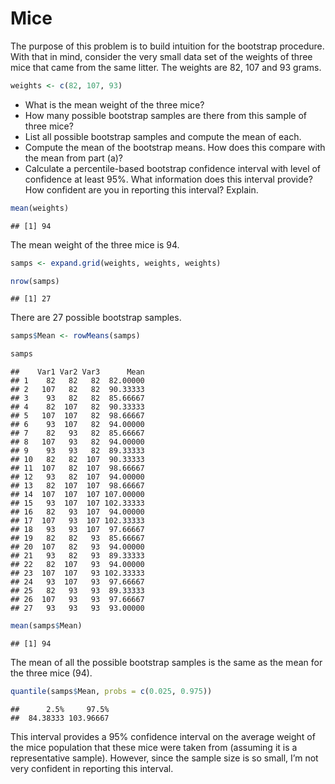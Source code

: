 Mice
================

The purpose of this problem is to build intuition for the bootstrap
procedure. With that in mind, consider the very small data set of the
weights of three mice that came from the same litter. The weights are
82, 107 and 93 grams.

``` r
weights <- c(82, 107, 93)
```

  - What is the mean weight of the three mice?
  - How many possible bootstrap samples are there from this sample of
    three mice?
  - List all possible bootstrap samples and compute the mean of each.
  - Compute the mean of the bootstrap means. How does this compare with
    the mean from part (a)?
  - Calculate a percentile-based bootstrap confidence interval with
    level of confidence at least 95%. What information does this
    interval provide? How confident are you in reporting this interval?
    Explain.

<!-- end list -->

``` r
mean(weights)
```

    ## [1] 94

The mean weight of the three mice is 94.

``` r
samps <- expand.grid(weights, weights, weights)

nrow(samps)
```

    ## [1] 27

There are 27 possible bootstrap samples.

``` r
samps$Mean <- rowMeans(samps)

samps
```

    ##    Var1 Var2 Var3      Mean
    ## 1    82   82   82  82.00000
    ## 2   107   82   82  90.33333
    ## 3    93   82   82  85.66667
    ## 4    82  107   82  90.33333
    ## 5   107  107   82  98.66667
    ## 6    93  107   82  94.00000
    ## 7    82   93   82  85.66667
    ## 8   107   93   82  94.00000
    ## 9    93   93   82  89.33333
    ## 10   82   82  107  90.33333
    ## 11  107   82  107  98.66667
    ## 12   93   82  107  94.00000
    ## 13   82  107  107  98.66667
    ## 14  107  107  107 107.00000
    ## 15   93  107  107 102.33333
    ## 16   82   93  107  94.00000
    ## 17  107   93  107 102.33333
    ## 18   93   93  107  97.66667
    ## 19   82   82   93  85.66667
    ## 20  107   82   93  94.00000
    ## 21   93   82   93  89.33333
    ## 22   82  107   93  94.00000
    ## 23  107  107   93 102.33333
    ## 24   93  107   93  97.66667
    ## 25   82   93   93  89.33333
    ## 26  107   93   93  97.66667
    ## 27   93   93   93  93.00000

``` r
mean(samps$Mean)
```

    ## [1] 94

The mean of all the possible bootstrap samples is the same as the mean
for the three mice (94).

``` r
quantile(samps$Mean, probs = c(0.025, 0.975))
```

    ##      2.5%     97.5% 
    ##  84.38333 103.96667

This interval provides a 95% confidence interval on the average weight
of the mice population that these mice were taken from (assuming it is a
representative sample). However, since the sample size is so small, I’m
not very confident in reporting this interval.
